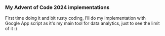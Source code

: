 ### My Advent of Code 2024 implementations

First time doing it and bit rusty coding, I'll do my implementation with Google App script as it's my main tool for data analytics, just to see the limit of it :)
